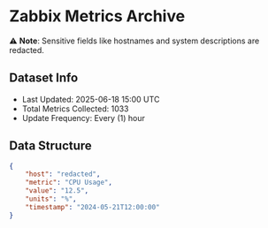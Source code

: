 # Zabbix Metrics Archive

⚠️ **Note**: Sensitive fields like hostnames and system descriptions are redacted.

## Dataset Info
- Last Updated: 2025-06-18 15:00 UTC
- Total Metrics Collected: 1033
- Update Frequency: Every (1) hour

## Data Structure
```json
{
    "host": "redacted",
    "metric": "CPU Usage",
    "value": "12.5",
    "units": "%",
    "timestamp": "2024-05-21T12:00:00"
}
```
